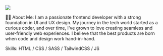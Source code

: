 ![](https://scontent.fcgp29-1.fna.fbcdn.net/v/t39.30808-6/366669970_954974028928311_7585788556553777035_n.jpg?_nc_cat=100&cb=99be929b-3346023f&ccb=1-7&_nc_sid=e3f864&_nc_eui2=AeFlYTOc2Y5Vqu2kxKmlpIEHzxTa9I6ibVbPFNr0jqJtVhTrTHxSe5pCrf4yYxVufcH9VRxBap19WmHlgxmiR3xg&_nc_ohc=q2W3Zf4VQk4AX8xfbhF&_nc_ht=scontent.fcgp29-1.fna&oh=00_AfBzXaFSxB8pcqoa7WQ_QX6t75eosK9JY5jkJzrbV6L7Ww&oe=64D9B7D1)

👩‍💻 About Me: I am a passionate frontend developer with a strong foundation in UI and UX design. My journey in the tech world started as a curious coder, and over time, I've grown to love creating seamless and user-friendly web experiences. I believe that the best products are born when code and design work hand-in-hand.

Skills: HTML / CSS / SASS / TailwindCSS / JS 






